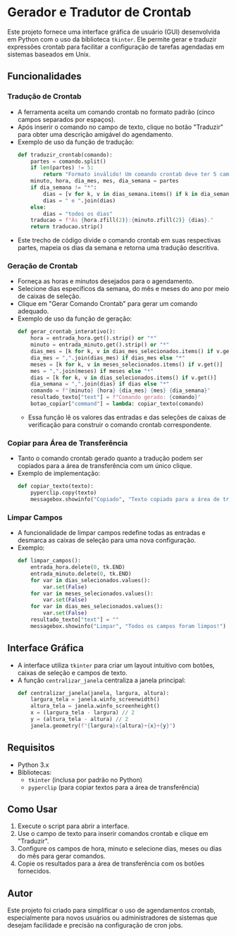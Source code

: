 # Gerador e Tradutor de Crontab

Este projeto fornece uma interface gráfica de usuário (GUI) desenvolvida em Python com o uso da biblioteca `tkinter`. Ele permite gerar e traduzir expressões crontab para facilitar a configuração de tarefas agendadas em sistemas baseados em Unix.

## Funcionalidades

### Tradução de Crontab
- A ferramenta aceita um comando crontab no formato padrão (cinco campos separados por espaços).
- Após inserir o comando no campo de texto, clique no botão "Traduzir" para obter uma descrição amigável do agendamento.
- Exemplo de uso da função de tradução:
  ```python
  def traduzir_crontab(comando):
      partes = comando.split()
      if len(partes) != 5:
          return "Formato inválido! Um comando crontab deve ter 5 campos separados por espaços."
      minuto, hora, dia_mes, mes, dia_semana = partes
      if dia_semana != "*":
          dias = [v for k, v in dias_semana.items() if k in dia_semana.split(",")]
          dias = " e ".join(dias)
      else:
          dias = "todos os dias"
      traducao = f"Às {hora.zfill(2)}:{minuto.zfill(2)} {dias}."
      return traducao.strip()
  ```
- Este trecho de código divide o comando crontab em suas respectivas partes, mapeia os dias da semana e retorna uma tradução descritiva.

### Geração de Crontab
- Forneça as horas e minutos desejados para o agendamento.
- Selecione dias específicos da semana, do mês e meses do ano por meio de caixas de seleção.
- Clique em "Gerar Comando Crontab" para gerar um comando adequado.
- Exemplo de uso da função de geração:
  ```python
  def gerar_crontab_interativo():
      hora = entrada_hora.get().strip() or "*"
      minuto = entrada_minuto.get().strip() or "*"
      dias_mes = [k for k, v in dias_mes_selecionados.items() if v.get()]
      dia_mes = ",".join(dias_mes) if dias_mes else "*"
      meses = [k for k, v in meses_selecionados.items() if v.get()]
      mes = ",".join(meses) if meses else "*"
      dias = [k for k, v in dias_selecionados.items() if v.get()]
      dia_semana = ",".join(dias) if dias else "*"
      comando = f"{minuto} {hora} {dia_mes} {mes} {dia_semana}"
      resultado_texto["text"] = f"Comando gerado: {comando}"
      botao_copiar["command"] = lambda: copiar_texto(comando)
  ```
  - Essa função lê os valores das entradas e das seleções de caixas de verificação para construir o comando crontab correspondente.

### Copiar para Área de Transferência
- Tanto o comando crontab gerado quanto a tradução podem ser copiados para a área de transferência com um único clique.
- Exemplo de implementação:
  ```python
  def copiar_texto(texto):
      pyperclip.copy(texto)
      messagebox.showinfo("Copiado", "Texto copiado para a área de transferência!")
  ```

### Limpar Campos
- A funcionalidade de limpar campos redefine todas as entradas e desmarca as caixas de seleção para uma nova configuração.
- Exemplo:
  ```python
  def limpar_campos():
      entrada_hora.delete(0, tk.END)
      entrada_minuto.delete(0, tk.END)
      for var in dias_selecionados.values():
          var.set(False)
      for var in meses_selecionados.values():
          var.set(False)
      for var in dias_mes_selecionados.values():
          var.set(False)
      resultado_texto["text"] = ""
      messagebox.showinfo("Limpar", "Todos os campos foram limpos!")
  ```

## Interface Gráfica
- A interface utiliza `tkinter` para criar um layout intuitivo com botões, caixas de seleção e campos de texto.
- A função `centralizar_janela` centraliza a janela principal:
  ```python
  def centralizar_janela(janela, largura, altura):
      largura_tela = janela.winfo_screenwidth()
      altura_tela = janela.winfo_screenheight()
      x = (largura_tela - largura) // 2
      y = (altura_tela - altura) // 2
      janela.geometry(f"{largura}x{altura}+{x}+{y}")
  ```

## Requisitos
- Python 3.x
- Bibliotecas:
  - `tkinter` (inclusa por padrão no Python)
  - `pyperclip` (para copiar textos para a área de transferência)

## Como Usar
1. Execute o script para abrir a interface.
2. Use o campo de texto para inserir comandos crontab e clique em "Traduzir".
3. Configure os campos de hora, minuto e selecione dias, meses ou dias do mês para gerar comandos.
4. Copie os resultados para a área de transferência com os botões fornecidos.

## Autor
Este projeto foi criado para simplificar o uso de agendamentos crontab, especialmente para novos usuários ou administradores de sistemas que desejam facilidade e precisão na configuração de cron jobs.

